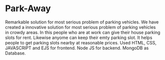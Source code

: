# Park-Away
Remarkable solution for most serious problem of parking vehicles.
We have created a innovative solution for most serious problem of parking vehicles in crowdy areas. In this people who are at work can give their house parking slots for rent. Likewise anyome can keep their emty parking slot. 
It helps people to get parking slots nearby at reasonable prices. Used HTML, CSS, JAVASCRIPT and EJS for frontend. Node JS for backend. MongoDB as Database.
